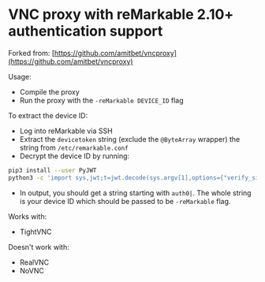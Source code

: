 # VNC proxy with reMarkable 2.10+ authentication support

Forked from: [https://github.com/amitbet/vncproxy](https://github.com/amitbet/vncproxy)

Usage:
  - Compile the proxy
  - Run the proxy with the `-reMarkable DEVICE_ID` flag

To extract the device ID:
  - Log into reMarkable via SSH
  - Extract the `devicetoken` string (exclude the `@ByteArray` wrapper) the string from `/etc/remarkable.conf` 
  - Decrypt the device ID by running:
```bash
pip3 install --user PyJWT
python3 -c 'import sys,jwt;t=jwt.decode(sys.argv[1],options={"verify_signature":False});print(t)' '(DEVICE TOKEN HERE)
````
  - In output, you should get a string starting with `auth0|`. The whole string is your device ID which should be passed
    to be `-reMarkable` flag.

Works with:
  - TightVNC

Doesn't work with:
  - RealVNC
  - NoVNC